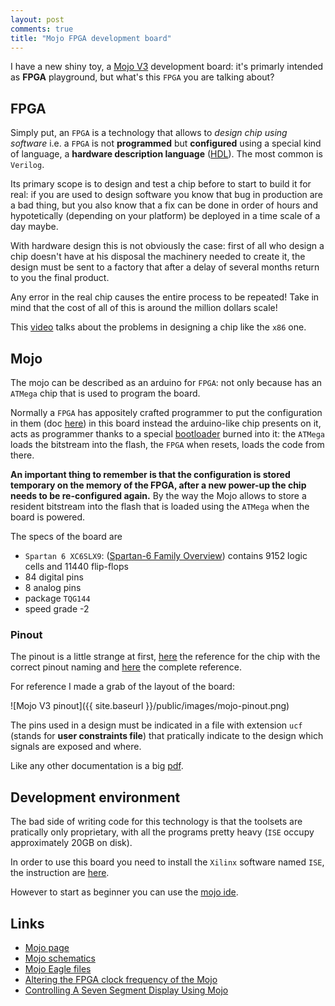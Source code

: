 ```yaml
---
layout: post
comments: true
title: "Mojo FPGA development board"
---
```


I have a new shiny toy, a [Mojo V3](https://embeddedmicro.com/mojo-v3.html) development board: it's primarly intended as **FPGA**
playground, but what's this ``FPGA`` you are talking about?

## FPGA

Simply put, an ``FPGA`` is a technology that allows to *design chip using software* i.e.
a ``FPGA`` is not **programmed** but **configured** using a special kind of language, a **hardware description language**
([HDL](https://en.wikipedia.org/wiki/Hardware_description_language)). The most common
is ``Verilog``.

Its primary scope is to design and test a chip before to start to build it for real:
if you are used to design software you know that bug in production are a bad thing,
but you also know that a fix can be done in order of hours and hypotetically
(depending on your platform) be deployed in a time scale of a day maybe.

With hardware design this is not obviously the case: first of all who design a
chip doesn't have at his disposal the machinery needed to create it, the design
must be sent to a factory that after a delay of several months return to you
the final product.

Any error in the real chip causes the entire process to be repeated! Take in mind
that the cost of all of this is around the million dollars scale!

This [video](https://www.youtube.com/watch?v=eDmv0sDB1Ak) talks about the problems
in designing a chip like the ``x86`` one.

## Mojo

The mojo can be described as an arduino for ``FPGA``: not only because has an
``ATMega`` chip that is used to program the board.

Normally a ``FPGA``
has appositely crafted programmer to put the configuration in them (doc
[here](http://www.xilinx.com/support/documentation/user_guides/ug380.pdf)) in
this board instead the arduino-like chip presents on it, acts as programmer
thanks to a special [bootloader](https://github.com/embmicro/mojo-arduino)
burned into it: the ``ATMega`` loads the bitstream into the flash, the ``FPGA``
when resets, loads the code from there.

**An important thing to remember is that the configuration is stored temporary
on the memory of the FPGA, after a new power-up the chip needs to be
re-configured again.** By the way the Mojo allows to store a resident bitstream
into the flash that is loaded using the ``ATMega`` when the board is powered.

The specs of the board are 

 - ``Spartan 6 XC6SLX9``: ([Spartan-6 Family Overview](http://www.xilinx.com/support/documentation/data_sheets/ds160.pdf)) contains 9152 logic cells and 11440 flip-flops
 - 84 digital pins
 - 8 analog pins
 - package ``TQG144``
 - speed grade -2



### Pinout

The pinout is a little strange at first, [here](http://www.xilinx.com/support/packagefiles/s6packages/6slx9tqg144pkg.txt) the reference for the chip with the
correct pinout naming and [here](http://www.xilinx.com/support/documentation/user_guides/ug385.pdf) the complete reference.

For reference I made a grab of the layout of the board:

![Mojo V3 pinout]({{ site.baseurl }}/public/images/mojo-pinout.png)

The pins used in a design must be indicated in a file with extension ``ucf`` (stands for **user constraints file**) that
pratically indicate to the design which signals are exposed and where.

Like any other documentation is a big [pdf](http://www.xilinx.com/itp/xilinx10/books/docs/cgd/cgd.pdf).

## Development environment

The bad side of writing code for this technology is that the toolsets are pratically only proprietary, with all the
programs pretty heavy (``ISE`` occupy approximately 20GB on disk).

In order to use this board you need to install the ``Xilinx`` software named ``ISE``, the instruction
are [here](https://embeddedmicro.com/tutorials/mojo-software-and-updates/installing-ise).

However to start as beginner you can use the [mojo ide](https://embeddedmicro.com/tutorials/mojo-software-and-updates/mojo-ide).

## Links

 - [Mojo page](https://embeddedmicro.com/tutorials/mojo/)
 - [Mojo schematics](https://embeddedmicro.com/media/wysiwyg/mojo/v3-sch.pdf)
 - [Mojo Eagle files](https://embeddedmicro.com/media/wysiwyg/mojo/mojo-eagle-v3.zip)
 - [Altering the FPGA clock frequency of the Mojo](http://www.smolloy.com/2016/01/altering-the-fpga-clock-frequency-of-the-mojo/)
 - [Controlling A Seven Segment Display Using Mojo](https://coolcapengineer.wordpress.com/2013/06/03/controlling-seven-segment-display-using-mojo/)

